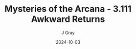 ---
title: 'Mysteries of the Arcana - 3.111 Awkward Returns'
alt: 'Mysteries of the Arcana'
date: '2024-10-03'
author: 'J Gray'
artist: 'Gennifer'
---